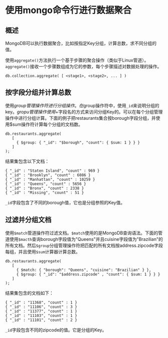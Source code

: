 <!--
author: yu.tian-tianpl
date: 2017-04-08
title: 使用mongo命令行进行数据聚合
tags: 技术,语言,mongo
category: mongo
status: publish
summary: 来自网络的mongo教程

-->
# 使用mongo命令行进行数据聚合 #

## 概述 ##

MongoDB可以执行数据聚合，比如按指定Key分组，计算总数，求不同分组的值。

使用`aggregate()`方法执行一个基于步骤的聚合操作（类似于Linux管道）。`aggregate()`接收一个步骤数组成为它的参数，每个步骤描述对数据处理的操作。

```
db.collection.aggregate( [ <stage1>, <stage2>, ... ] )
```

## 按字段分组并计算总数 ##

使用$group管理操作符进行分组操作。在$group操作符中，使用`_id`来说明分组的key。$gropu管理操作使用$+字段名的方式来访问分组Key的。可以在每个分组管理操作中进行分组计算。下面的例子把restaurants集合按borough字段分组，并使用$sum操作符计算每个分组的文档数。

```
db.restaurants.aggregate(
   [
     { $group: { "_id": "$borough", "count": { $sum: 1 } } }
   ]
);
```

结果集包含以下文档：
```
{ "_id" : "Staten Island", "count" : 969 }
{ "_id" : "Brooklyn", "count" : 6086 }
{ "_id" : "Manhattan", "count" : 10259 }
{ "_id" : "Queens", "count" : 5656 }
{ "_id" : "Bronx", "count" : 2338 }
{ "_id" : "Missing", "count" : 51 }
```

`_id`字段包含了不同的borough值，它也是分组参照的Key值。

## 过滤并分组文档 ##

使用`$match`管道操作符过滤文档。`$match`使用的是MongoDB查询语法。下面的管道使用`$macth`查询borough字段值为"Queens"并且cuisine字段值为"Brazilian"的所有文档。然后`$group`分组管理操作符把匹配的所有文档按address.zipcode字段每组，并且使用`$sum`计算器计算总数。

```
db.restaurants.aggregate(
   [
     { $match: { "borough": "Queens", "cuisine": "Brazilian" } },
     { $group: { "_id": "$address.zipcode" , "count": { $sum: 1 } } }
   ]
);
```

结果集包含的文档如下：

```
{ "_id" : "11368", "count" : 1 }
{ "_id" : "11106", "count" : 3 }
{ "_id" : "11377", "count" : 1 }
{ "_id" : "11103", "count" : 1 }
{ "_id" : "11101", "count" : 2 }
```

`_id`字段包含不同的zipcode的值。它是分组的Key。